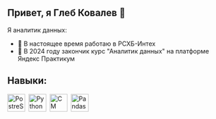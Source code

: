 ## Привет, я Глеб Ковалев  👋

Я аналитик данных:

- 🔭 В настоящее время работаю в РСХБ-Интех
- 🌱 В 2024 году закончик курс "Аналитик данных" на платформе Яндекс Практикум

## Навыки:
  <img src="https://cdn.jsdelivr.net/gh/devicons/devicon@latest/icons/postgresql/postgresql-original-wordmark.svg" title="PostreSQL" width="40" height="40"/>&nbsp;
  <img src="https://cdn.jsdelivr.net/gh/devicons/devicon@latest/icons/python/python-original-wordmark.svg" title="Python" width="40" height="40" />&nbsp;
  <img src="https://static.tildacdn.com/tild3135-3338-4366-b038-316264336465/CM_Ocean_logo_blue_g.svg" title="CM Ocean" width="40" height="40" />&nbsp;
  <img src="https://cdn.jsdelivr.net/gh/devicons/devicon@latest/icons/pandas/pandas-original-wordmark.svg" title="Pandas" width="40" height="40" />
